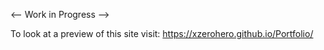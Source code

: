 <-- Work in Progress -->

To look at a preview of this site visit: https://xzerohero.github.io/Portfolio/
